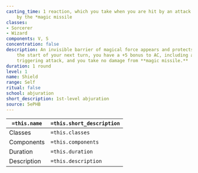 ```yaml
---
casting_time: 1 reaction, which you take when you are hit by an attack or targeted
    by the *magic missile
classes:
- Sorcerer
- Wizard
components: V, S
concentration: false
description: An invisible barrier of magical force appears and protects you. Until
    the start of your next turn, you have a +5 bonus to AC, including against the
    triggering attack, and you take no damage from **magic missile.**
duration: 1 round
level: 1
name: Shield
range: Self
ritual: false
school: abjuration
short_description: 1st-level abjuration
source: 5ePHB
---
```


| `=this.name` | `=this.short_description` |
| ------------ | ------------------------- |
| Classes      | `=this.classes`           |
| Components   | `=this.components`        |
| Duration     | `=this.duration`          |
| Description  | `=this.description`       |